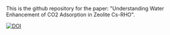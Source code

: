 This is the github repository for the paper: "Understanding Water Enhancement of CO2 Adsorption in Zeolite Cs-RHO".

[![DOI](https://zenodo.org/badge/845934445.svg)](https://zenodo.org/doi/10.5281/zenodo.13565267)
